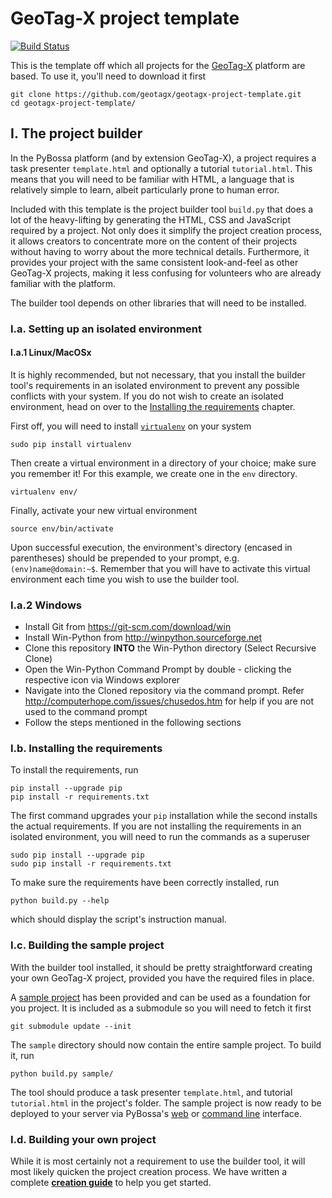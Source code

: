 # GeoTag-X project template

[![Build Status](https://travis-ci.org/geotagx/geotagx-project-template.svg?branch=master)](https://travis-ci.org/geotagx/geotagx-project-template)


This is the template off which all projects for the [GeoTag-X](http://geotagx.org) platform are based. To use it,
you'll need to download it first
```
git clone https://github.com/geotagx/geotagx-project-template.git
cd geotagx-project-template/
```


## I. The project builder

In the PyBossa platform (and by extension GeoTag-X), a project requires a task
presenter `template.html` and optionally a tutorial `tutorial.html`. This means
that you will need to be familiar with HTML, a language that is relatively
simple to learn, albeit particularly prone to human error.

Included with this template is the project builder tool `build.py` that does a
lot of the heavy-lifting by generating the HTML, CSS and JavaScript required by
a project. Not only does it simplify the project creation process, it allows
creators to concentrate more on the content of their projects without having to
worry about the more technical details. Furthermore, it provides your project
with the same consistent look-and-feel as other GeoTag-X projects, making it
less confusing for volunteers who are already familiar with the platform.

The builder tool depends on other libraries that will need to be installed.


### I.a. Setting up an isolated environment
#### I.a.1 Linux/MacOSx
It is highly recommended, but not necessary, that you install the builder tool's
requirements in an isolated environment to prevent any possible conflicts with
your system. If you do not wish to create an isolated environment, head on over
to the [Installing the requirements](#ib-installing-the-requirements) chapter.

First off, you will need to install [`virtualenv`](https://virtualenv.pypa.io/en/latest/) on your system
```
sudo pip install virtualenv
```

Then create a virtual environment in a directory of your choice; make sure you remember it!
For this example, we create one in the `env` directory.
```
virtualenv env/
```

Finally, activate your new virtual environment
```
source env/bin/activate
```

Upon successful execution, the environment's directory (encased in parentheses)
should be prepended to your prompt, e.g. `(env)name@domain:~$`. Remember that
you will have to activate this virtual environment each time you wish to use the
builder tool.

### I.a.2 Windows

* Install Git from https://git-scm.com/download/win
* Install Win-Python from http://winpython.sourceforge.net
* Clone this repository **INTO** the Win-Python directory (Select Recursive Clone)
* Open the Win-Python Command Prompt by double - clicking the respective icon via Windows explorer
* Navigate into the Cloned repository via the command prompt. Refer http://computerhope.com/issues/chusedos.htm for help if you are not used to the command prompt
* Follow the steps mentioned in the following sections


### I.b. Installing the requirements

To install the requirements, run
```
pip install --upgrade pip
pip install -r requirements.txt
```

The first command upgrades your `pip` installation while the second installs
the actual requirements. If you are not installing the requirements in an
isolated environment, you will need to run the commands as a superuser
```
sudo pip install --upgrade pip
sudo pip install -r requirements.txt
```

To make sure the requirements have been correctly installed, run
```
python build.py --help
```
which should display the script's instruction manual.


### I.c. Building the sample project

With the builder tool installed, it should be pretty straightforward creating
your own GeoTag-X project, provided you have the required files in place.

A [sample project](https://github.com/geotagx/geotagx-project-sample/) has been
provided and can be used as a foundation for you project. It is included as a
submodule so you will need to fetch it first
```
git submodule update --init
```
The `sample` directory should now contain the entire sample project. To build
it, run
```
python build.py sample/
```

The tool should produce a task presenter `template.html`, and tutorial
`tutorial.html` in the project's folder. The sample project is now ready
to be deployed to your server via PyBossa's [web](http://pybossa.readthedocs.org/en/latest/user/overview.html#using-the-web-interface)
or [command line](http://pybossa.readthedocs.org/en/latest/user/pbs.html) interface.


### I.d. Building your own project

While it is most certainly not a requirement to use the builder tool, it will
most likely quicken the project creation process. We have written a complete
[**creation guide**](GUIDE.pdf) to help you get started.
